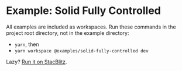 # Example: Solid Fully Controlled

All examples are included as workspaces. Run these commands in the project root directory, not in the example directory:

-   `yarn`, then
-   `yarn workspace @examples/solid-fully-controlled dev`

Lazy? [Run it on StacBlitz](https://stackblitz.com/github/izznatsir/table/tree/main/examples/solid/fully-controlled).
